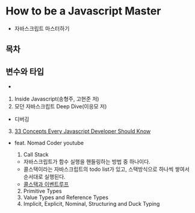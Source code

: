 # How to be a Javascript Master
- 자바스크립트 마스터하기

## 목차

## 변수와 타입
- 

1. Inside Javascript(송형주, 고현준 저)
2. 모던 자바스크립트 Deep Dive(이응모 저)
- 디버깅 
3. [33 Concepts Every Javascript Developer Should Know](https://github.com/leonardomso/33-js-concepts)
- feat. Nomad Coder youtube
    1. Call Stack
    - 자바스크립트가 함수 실행을 핸들링하는 방법 중 하나이다.
    - 콜스택이라는 자바스크립트의 todo list가 있고, 스택방식으로 하나씩 쌓여서 순서대로 실행된다. 
    - [콜스택과 이벤트루프](https://medium.com/@gaurav.pandvia/understanding-javascript-function-executions-tasks-event-loop-call-stack-more-part-1-5683dea1f5ec)
    
    2. Primitive Types
    3. Value Types and Reference Types
    4. Implicit, Explicit, Nominal, Structuring and Duck Typing
